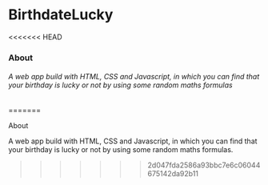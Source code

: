 # BirthdateLucky
<<<<<<< HEAD
<h3>About</h3>
<h6>A web app build with HTML, CSS and Javascript, in which you can find that your birthday is lucky or not by using some random maths formulas</h6>
=======

About

A web app build with HTML, CSS and Javascript, in which you can find that your birthday is lucky or not by using some random maths formulas.
>>>>>>> 2d047fda2586a93bbc7e6c06044675142da92b11
